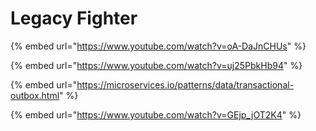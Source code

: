 # Legacy Fighter

{% embed url="https://www.youtube.com/watch?v=oA-DaJnCHUs" %}



{% embed url="https://www.youtube.com/watch?v=uj25PbkHb94" %}

{% embed url="https://microservices.io/patterns/data/transactional-outbox.html" %}

{% embed url="https://www.youtube.com/watch?v=GEjp_jOT2K4" %}

